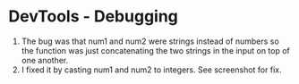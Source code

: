 # DevTools - Debugging
1. The bug was that num1 and num2 were strings instead of numbers so the function was just concatenating the two strings in the input on top of one another.
2. I fixed it by casting num1 and num2 to integers. See screenshot for fix.